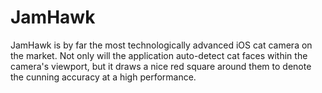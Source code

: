 # JamHawk
JamHawk is by far the most technologically advanced iOS cat camera on the market. Not only will the application auto-detect cat faces within the camera's viewport, but it draws a nice red square around them to denote the cunning accuracy at a high performance.
